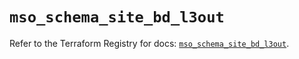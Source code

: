 # `mso_schema_site_bd_l3out`

Refer to the Terraform Registry for docs: [`mso_schema_site_bd_l3out`](https://registry.terraform.io/providers/ciscodevnet/mso/1.5.3/docs/resources/schema_site_bd_l3out).

